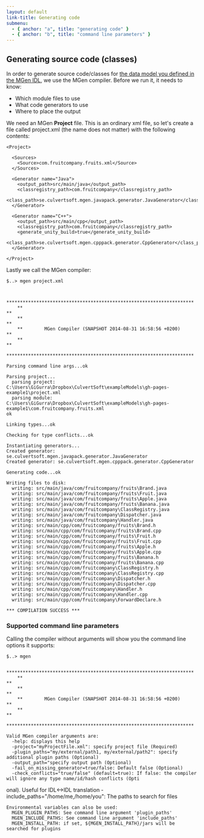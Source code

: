 ```yaml
---
layout: default
link-title: Generating code
submenu:
  - { anchor: "a", title: "generating code" }
  - { anchor: "b", title: "command line parameters" }
---
```


## Generating source code (classes) <a name="a">&nbsp;</a>

In order to generate source code/classes for [the data model you defined in the MGen IDL](index_b_Basic_model.html), we use the MGen compiler. Before we run it, it needs to know:

 * Which module files to use
 * What code generators to use
 * Where to place the output

We need an MGen **Project** file. This is an ordinary xml file, so let's create a file called project.xml (the name does not matter) with the following contents:


    <Project>

      <Sources>
        <Source>com.fruitcompany.fruits.xml</Source>
      </Sources>

      <Generator name="Java">
        <output_path>src/main/java</output_path>
        <classregistry_path>com.fruitcompany</classregistry_path>
        <class_path>se.culvertsoft.mgen.javapack.generator.JavaGenerator</class_path>
      </Generator>

      <Generator name="C++">
        <output_path>src/main/cpp</output_path>
        <classregistry_path>com.fruitcompany</classregistry_path>
        <generate_unity_build>true</generate_unity_build>
        <class_path>se.culvertsoft.mgen.cpppack.generator.CppGenerator</class_path>
      </Generator>

    </Project>


Lastly we call the MGen compiler:

    $..> mgen project.xml


        *********************************************************************
        **                                                                 **
        **                                                                 **
        **        MGen Compiler (SNAPSHOT 2014-08-31 16:58:56 +0200)       **
        **                                                                 **
        *********************************************************************

    Parsing command line args...ok

    Parsing project...
      parsing project: C:\Users\GiGurra\Dropbox\CulvertSoft\exampleModels\gh-pages-example1\project.xml
      parsing module: C:\Users\GiGurra\Dropbox\CulvertSoft\exampleModels\gh-pages-example1\com.fruitcompany.fruits.xml
    ok

    Linking types...ok

    Checking for type conflicts...ok

    Instantiating generators...
    Created generator: se.culvertsoft.mgen.javapack.generator.JavaGenerator
    Created generator: se.culvertsoft.mgen.cpppack.generator.CppGenerator

    Generating code...ok

    Writing files to disk:
      writing: src/main/java/com/fruitcompany/fruits\Brand.java
      writing: src/main/java/com/fruitcompany/fruits\Fruit.java
      writing: src/main/java/com/fruitcompany/fruits\Apple.java
      writing: src/main/java/com/fruitcompany/fruits\Banana.java
      writing: src/main/java/com/fruitcompany\ClassRegistry.java
      writing: src/main/java/com/fruitcompany\Dispatcher.java
      writing: src/main/java/com/fruitcompany\Handler.java
      writing: src/main/cpp/com/fruitcompany/fruits\Brand.h
      writing: src/main/cpp/com/fruitcompany/fruits\Brand.cpp
      writing: src/main/cpp/com/fruitcompany/fruits\Fruit.h
      writing: src/main/cpp/com/fruitcompany/fruits\Fruit.cpp
      writing: src/main/cpp/com/fruitcompany/fruits\Apple.h
      writing: src/main/cpp/com/fruitcompany/fruits\Apple.cpp
      writing: src/main/cpp/com/fruitcompany/fruits\Banana.h
      writing: src/main/cpp/com/fruitcompany/fruits\Banana.cpp
      writing: src/main/cpp/com/fruitcompany\ClassRegistry.h
      writing: src/main/cpp/com/fruitcompany\ClassRegistry.cpp
      writing: src/main/cpp/com/fruitcompany\Dispatcher.h
      writing: src/main/cpp/com/fruitcompany\Dispatcher.cpp
      writing: src/main/cpp/com/fruitcompany\Handler.h
      writing: src/main/cpp/com/fruitcompany\Handler.cpp
      writing: src/main/cpp/com/fruitcompany\ForwardDeclare.h

    *** COMPILATION SUCCESS ***


### Supported command line parameters <a name="b">&nbsp;</a>

Calling the compiler without arguments will show you the command line options it supports:

    $..> mgen

        *********************************************************************
        **                                                                 **
        **                                                                 **
        **        MGen Compiler (SNAPSHOT 2014-08-31 16:58:56 +0200)       **
        **                                                                 **
        *********************************************************************

    Valid MGen compiler arguments are:
      -help: displays this help
      -project="myProjectFile.xml": specify project file (Required)
      -plugin_paths="my/external/path1, my/external/path2": specify additional plugin paths (Optional)
      -output_path="specify output path (Optional)
      -fail_on_missing_generator=true/false: Default false (Optional)
      -check_conflicts="true/false" (default=true): If false: the compiler will ignore any type name/id/hash conflicts (Opti
onal). Useful for IDL<->IDL translation
      -include_paths="/home/me,/home/you": The paths to search for files

    Environmental variables can also be used:
      MGEN_PLUGIN_PATHS: See command line argument 'plugin_paths'
      MGEN_INCLUDE_PATHS: See command line argument 'include_paths'
      MGEN_INSTALL_PATH: if set, ${MGEN_INSTALL_PATH}/jars will be searched for plugins

